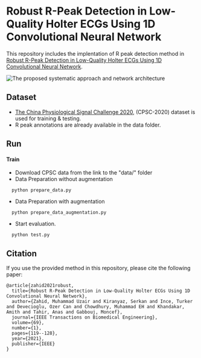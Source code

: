 # Robust R-Peak Detection in Low-Quality Holter ECGs Using 1D Convolutional Neural Network

This repository includes the implentation of R peak detection method in [Robust R-Peak Detection in Low-Quality Holter ECGs Using 1D Convolutional Neural Network](https://ieeexplore.ieee.org/abstract/document/9451595).

![The proposed systematic approach and network architecture](https://user-images.githubusercontent.com/43520052/162128277-43fef402-38c6-4bdd-b198-2ca117a7fae7.png)


## Dataset

- [The China Physiological Signal Challenge 2020](http://2020.icbeb.org/CSPC2020), (CPSC-2020) dataset is used for training & testing.
- R peak annotations are already available in the data folder.


## Run

#### Train
- Download CPSC data from the link to the "data/" folder
- Data Preparation without augmentation
```http
  python prepare_data.py
```
- Data Preparation with augmentation
```http
  python prepare_data_augmentation.py
```
- Start evaluation.
```http
  python test.py
```



## Citation

If you use the provided method in this repository, please cite the following paper:

```
@article{zahid2021robust,
  title={Robust R-Peak Detection in Low-Quality Holter ECGs Using 1D Convolutional Neural Network},
  author={Zahid, Muhammad Uzair and Kiranyaz, Serkan and Ince, Turker and Devecioglu, Ozer Can and Chowdhury, Muhammad EH and Khandakar, Amith and Tahir, Anas and Gabbouj, Moncef},
  journal={IEEE Transactions on Biomedical Engineering},
  volume={69},
  number={1},
  pages={119--128},
  year={2021},
  publisher={IEEE}
}
```
